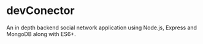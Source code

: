 # devConector
An in depth backend social network application using Node.js, Express and MongoDB along with ES6+. 
